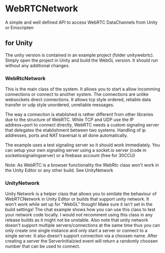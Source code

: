 # WebRTCNetwork
A simple and well defined API to access WebRTC DataChannels from Unity or Emscripten

## for Unity

The unity version is contained in an example project (folder unitywebrtc). Simply open the project in Unity
and build the WebGL version. It should run without any additional changes.

### WebRtcNetwork

This is the main class of the system. It allows you to start a allow incomming connections
or connect to another system.
The connections are unlike websockets direct connections. It allows tcp style ordered, reliable 
data transfer or udp style unordered, unreliable messages.

The way a connection is etablished is rather different from other libraries due to the structure
of WebRTC. While TCP and UDP use the IP address+port to connect directly, WebRTC needs a 
custom signaling server that delegates the etablishment between two systems. Handling
of ip addresses, ports and NAT traversal is all done automatically.

The example uses a test signaling server so it should work immediately. You can setup
your own signaling server using a socket.io server (code in socketiosignalingserver)
or a firebase account (free for 30CCU)

Note: As WebRTC is a browser functionality the WebRtc class won't work in the Unity Editor or
any other build. See UnityNetwork

### UnityNetwork

Unity Network is a helper class that allows you to similate the behaviour of WebRTCNetwork in
Unity Editor or builds that support unity network. It won't work while set up for "WebGL" though! 
Make sure it isn't set in the build settings!
The chat example shows how you can use this class to test your network code locally. I would not
recomment using this class in any release builds as it might not be unstable.
Also note that unity network doesn't support multiple servers/connections at the same time thus
you can only create one single instance and only start a server or connect to a single server. It
also doesn't support connection via a choosen name. After creating a server the ServerInitialzied
event will return a randomly choosen number that can be used to connect.
